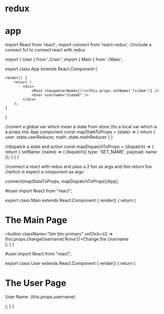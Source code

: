 # redux
# app
import React from 'react';
import connect from 'react-redux'; //include a connect fct to connect react with redux

import { User } from './User';
import { Main } from './Main';


export class App extends React.Component {
    
    render() {
        return (
            <div>
                <Main changeUserName={()=>this.props.setName('lsidem')} />
                <User username="siemah" />
            </div>
        );
    }
}

//conert a global var which mean a state from store 
//to a local var which is a props into App component
const mapStateToProps = (state) => {
    return {
        user: state.userReducer,
        math: state.mathReducer
    }
}

//dispatch a state and action
const mapDispatchToProps = (dispatch) => {
    return {
        setName: (name) => {
            dispatch({
                type: 'SET_NAME',
                payload: name
            });
        }
    }
}

//connect a react with redux and pass a 2 fun as args and this return fun
//which is expect a component as args

connect(mapStateToProps, mapDispatchToProps)(App);

#main
import React from "react";

export class Main extends React.Component {
    render() {
        return (
            <div>
                <div className="row">
                    <div className="col-xs-12">
                        <h1>The Main Page</h1>
                    </div>
                </div>
                <div className="row">
                    <div className="col-xs-12">
                        <button
                            className="btn btn-primary"
                            onClick={() => this.props.changeUsername('Anna')}>Change the Username</button>
                    </div>
                </div>
            </div>
        );
    }
}

#user
import React from "react";

export class User extends React.Component {
    render() {
        return (
            <div>
                <div className="row">
                    <div className="col-xs-12">
                        <h1>The User Page</h1>
                    </div>
                </div>
                <div className="row">
                    <div className="col-xs-12">
                        <p>User Name: {this.props.username}</p>
                    </div>
                </div>
            </div>
        );
    }
}

